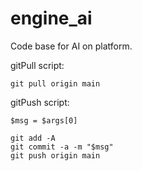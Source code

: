 # engine_ai
Code base for AI on platform.


gitPull script:
```
git pull origin main
```

gitPush script:
```
$msg = $args[0]

git add -A
git commit -a -m "$msg"
git push origin main
```